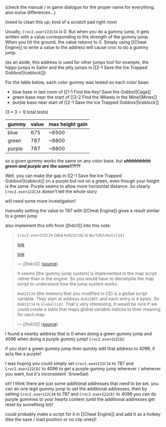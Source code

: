 (check the manual / in game dialogue for the proper name for everything. also eu/us differences...)

(need to clean this up; kind of a scratch pad right now)

Usually, `Croc2.exe+222C34` is 0. But when you do a gummy jump, it gets written with a value corresponding to the strength of the gummy jump. When you hit the ground, the value returns to 0. Simply using [[Cheat Engine]] to write a value to the address will cause croc to do a gummy jump.

(as an aside, this address is used for other jumps too! for example, the hippo jumps in Sailor and the jelly jumps in [[2-1 Save the Ice Trapped Gobbos!|Iceblock]])

For the table below, each color gummy was tested on each color base:
- blue base in last room of [[1-1 Find the Key! Save the Gobbo!|Cage]]
- green base near the start of [[3-2 Find the Wheels in the Mine!|Mines]]
- purple base near start of [[2-1 Save the Ice Trapped Gobbos!|Iceblock]]

($3\times 3=9$ total tests)

| gummy  | value | max height gain |
| ------ | ----- | --------------- |
| blue   | 675   | ~6500           |
| green  | 787   | ~8800           |
| purple | 787   | ~8800           |

so a given gummy works the same on any color base. but ***uhhhhhhhhh green and purple are the same!!?!?!***

Well, you can make the gap in [[2-1 Save the Ice Trapped Gobbos!|Iceblock]] on a purple but not on a green, even though your height is the same. Purple seems to allow more horizontal distance. So clearly `Croc2.exe+222C34` doesn't tell the whole story

will need some more investigation!

manually setting the value to 787 with [[Cheat Engine]] gives a result similar to a green jump

also implement this info from [[hdc0]] into this note:
> `Croc2.exe+222C34` (aka `0x622C34`) is `WorldGlobals[14]`
> 
> [link](https://discord.com/channels/313375426112389123/408694062862958592/676384276257701918)
> 
> [link](https://discord.com/channels/313375426112389123/408694062862958592/676486927796535326)
> 
> &mdash; <cite>[[hdc0]]</cite> ([source](https://discord.com/channels/313375426112389123/408694062862958592/1256565484615237754))

> It seems \[the gummy jump system] is implemented in the map script rather than in the engine. So you would have to decompile the map script to understand how the jump system works.
> 
> `0x622C34` (the memory that you modified in CE) is a global script variable. They start at address `0x622BFC` and each entry is 4 bytes. So `0x622C34` is `Global[14]`. That's very interesting. It would be nice if we could create a table that maps global variable indices to their meaning for each map.
> 
> &mdash; <cite>[[hdc0]]</cite> ([source](https://discord.com/channels/313375426112389123/408694062862958592/676486690671689728))

I found a nearby address that is 0 when doing a green gummy jump and 4096 when doing a purple gummy jump!
`Croc2.exe+222CEC`

if you start a green gummy jump then quickly edit that address to 4096, it acts like a purple!

I was hoping you could simply set `Croc2.exe+222C34` to 787 and `Croc2.exe+222CEC` to 4096 to get a purple gummy jump wherever / whenever you want, but it's inconsistent :SnowSad:

oh! I think there are just some additional addresses that need to be set. you can do one legit gummy jump to set the additional addresses, then by setting `Croc2.exe+222C34` to 787 and `Croc2.exe+222CEC` to 4096 you can do purple gummies to your hearts content (until the additional addresses get reset by something lol)!

could probably make a script for it in [[Cheat Engine]] and add it as a hotkey (like the save / load position or no clip ones)!